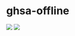 # ghsa-offline

[![](https://img.shields.io/npm/v/@jamiemagee/ghsa-offline?style=for-the-badge)](https://www.npmjs.com/package/@jamiemagee/ghsa-offline)
[![](https://img.shields.io/github/workflow/status/JamieMagee/ghsa-offline/Build?style=for-the-badge)](https://github.com/JamieMagee/ghsa-offline/actions/workflows/build.yml)